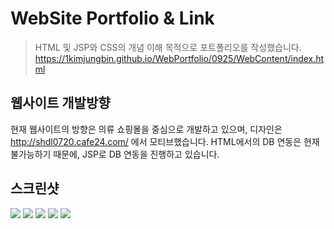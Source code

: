 # WebSite Portfolio & Link

> HTML 및 JSP와 CSS의 개념 이해 목적으로 포트폴리오를 작성했습니다.
> https://1kimjungbin.github.io/WebPortfolio/0925/WebContent/index.html

## 웹사이트 개발방향

현재 웹사이트의 방향은 의류 쇼핑몰을 중심으로 개발하고 있으며, 디자인은 http://shdl0720.cafe24.com/ 에서 모티브했습니다.
HTML에서의 DB 연동은 현재 불가능하기 때문에, JSP로 DB 연동을 진행하고 있습니다.

## 스크린샷

<img src="https://github.com/1kimjungbin/portfolio/blob/master/screenshots/mainpage.png">
<img src="https://github.com/1kimjungbin/portfolio/blob/master/screenshots/menu.png">
<img src="https://github.com/1kimjungbin/portfolio/blob/master/screenshots/추천상품.png">
<img src="https://github.com/1kimjungbin/portfolio/blob/master/screenshots/login.png">
<img src="https://github.com/1kimjungbin/portfolio/blob/master/screenshots/signin.png">
